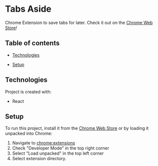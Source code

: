 # Tabs Aside

Chrome Extension to save tabs for later. Check it out on the [Chrome Web Store](https://chrome.google.com/webstore/detail/tabs-aside/nboikgnmjgjcnnhencinblbaikdccdlb)!

## Table of contents

- [Technologies](#technologies)

- [Setup](#setup)

## Technologies

Project is created with:

- React

## Setup

To run this project, install it from the [Chrome Web Store](https://chrome.google.com/webstore/detail/tabs-aside/nboikgnmjgjcnnhencinblbaikdccdlb) or by loading it unpacked into Chrome:

1. Navigate to <chrome:extensions>
2. Check "Developer Mode" in the top right corner
3. Select "Load unpacked" in the top left corner
4. Select extension directory.
